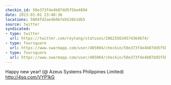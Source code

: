 ```yaml
---
checkin_id: 50e373f4e4b07dd5f5be4894
date: 2013-01-01 23:40:36
locations: 5004fd2ae4b0b7eb526b1db5
source: twitter
syndicated:
- type: twitter
  url: https://twitter.com/roytang/statuses/286255634574364674/
- type: foursquare
  url: https://www.swarmapp.com/user/405004/checkin/50e373f4e4b07dd5f5be4894?s=9nwXE9vunT9oUufKFL0UlGgK9ZE&ref=tw
- type: foursquare
  url: https://www.swarmapp.com/user/405004/checkin/50e373f4e4b07dd5f5be4894?s=9nwXE9vunT9oUufKFL0UlGgK9ZE&ref=tw
---
```


Happy new year! (@ Azeus Systems Philippines Limited) http://4sq.com/VYP1kG